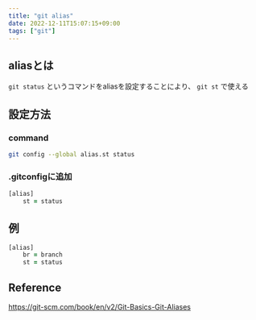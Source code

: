 ```yaml
---
title: "git alias"
date: 2022-12-11T15:07:15+09:00
tags: ["git"]
---
```

## aliasとは

`git status` というコマンドをaliasを設定することにより、 `git st` で使える

## 設定方法

### command

```zsh
git config --global alias.st status
```

### .gitconfigに追加

```zsh
[alias]
	st = status
```

## 例
```zsh
[alias]
	br = branch
	st = status
```

## Reference

https://git-scm.com/book/en/v2/Git-Basics-Git-Aliases
